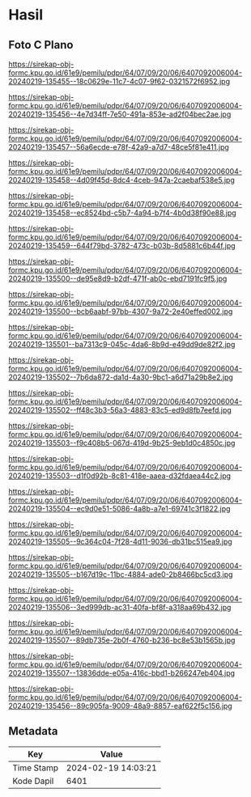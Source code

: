 # Hasil

## Foto C Plano

https://sirekap-obj-formc.kpu.go.id/61e9/pemilu/pdpr/64/07/09/20/06/6407092006004-20240219-135455--18c0629e-11c7-4c07-9f62-0321572f6952.jpg

https://sirekap-obj-formc.kpu.go.id/61e9/pemilu/pdpr/64/07/09/20/06/6407092006004-20240219-135456--4e7d34ff-7e50-491a-853e-ad2f04bec2ae.jpg

https://sirekap-obj-formc.kpu.go.id/61e9/pemilu/pdpr/64/07/09/20/06/6407092006004-20240219-135457--56a6ecde-e78f-42a9-a7d7-48ce5f81e411.jpg

https://sirekap-obj-formc.kpu.go.id/61e9/pemilu/pdpr/64/07/09/20/06/6407092006004-20240219-135458--4d09f45d-8dc4-4ceb-947a-2caebaf538e5.jpg

https://sirekap-obj-formc.kpu.go.id/61e9/pemilu/pdpr/64/07/09/20/06/6407092006004-20240219-135458--ec8524bd-c5b7-4a94-b7f4-4b0d38f90e88.jpg

https://sirekap-obj-formc.kpu.go.id/61e9/pemilu/pdpr/64/07/09/20/06/6407092006004-20240219-135459--644f79bd-3782-473c-b03b-8d5881c6b44f.jpg

https://sirekap-obj-formc.kpu.go.id/61e9/pemilu/pdpr/64/07/09/20/06/6407092006004-20240219-135500--de95e8d9-b2df-471f-ab0c-ebd7191fc9f5.jpg

https://sirekap-obj-formc.kpu.go.id/61e9/pemilu/pdpr/64/07/09/20/06/6407092006004-20240219-135500--bcb6aabf-97bb-4307-9a72-2e40effed002.jpg

https://sirekap-obj-formc.kpu.go.id/61e9/pemilu/pdpr/64/07/09/20/06/6407092006004-20240219-135501--ba7313c9-045c-4da6-8b9d-e49dd9de82f2.jpg

https://sirekap-obj-formc.kpu.go.id/61e9/pemilu/pdpr/64/07/09/20/06/6407092006004-20240219-135502--7b6da872-da1d-4a30-9bc1-a6d71a29b8e2.jpg

https://sirekap-obj-formc.kpu.go.id/61e9/pemilu/pdpr/64/07/09/20/06/6407092006004-20240219-135502--ff48c3b3-56a3-4883-83c5-ed9d8fb7eefd.jpg

https://sirekap-obj-formc.kpu.go.id/61e9/pemilu/pdpr/64/07/09/20/06/6407092006004-20240219-135503--f9c408b5-067d-419d-9b25-9eb1d0c4850c.jpg

https://sirekap-obj-formc.kpu.go.id/61e9/pemilu/pdpr/64/07/09/20/06/6407092006004-20240219-135503--d1f0d92b-8c81-418e-aaea-d32fdaea44c2.jpg

https://sirekap-obj-formc.kpu.go.id/61e9/pemilu/pdpr/64/07/09/20/06/6407092006004-20240219-135504--ec9d0e51-5086-4a8b-a7e1-69741c3f1822.jpg

https://sirekap-obj-formc.kpu.go.id/61e9/pemilu/pdpr/64/07/09/20/06/6407092006004-20240219-135505--9c364c04-7f28-4d11-9036-db31bc515ea9.jpg

https://sirekap-obj-formc.kpu.go.id/61e9/pemilu/pdpr/64/07/09/20/06/6407092006004-20240219-135505--b167d19c-11bc-4884-ade0-2b8466bc5cd3.jpg

https://sirekap-obj-formc.kpu.go.id/61e9/pemilu/pdpr/64/07/09/20/06/6407092006004-20240219-135506--3ed999db-ac31-40fa-bf8f-a318aa69b432.jpg

https://sirekap-obj-formc.kpu.go.id/61e9/pemilu/pdpr/64/07/09/20/06/6407092006004-20240219-135507--89db735e-2b0f-4760-b236-bc8e53b1565b.jpg

https://sirekap-obj-formc.kpu.go.id/61e9/pemilu/pdpr/64/07/09/20/06/6407092006004-20240219-135507--13836dde-e05a-416c-bbd1-b266247eb404.jpg

https://sirekap-obj-formc.kpu.go.id/61e9/pemilu/pdpr/64/07/09/20/06/6407092006004-20240219-135456--89c905fa-9009-48a9-8857-eaf622f5c156.jpg


## Metadata

| Key        | Value               |
| ---------- | ------------------- |
| Time Stamp | 2024-02-19 14:03:21 |
| Kode Dapil | 6401                |



